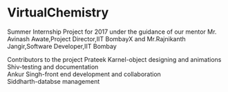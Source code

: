 # VirtualChemistry
Summer Internship Project for 2017 under the guidance of our mentor Mr. Avinash Awate,Project Director,IIT BombayX and Mr.Rajnikanth Jangir,Software Developer,IIT Bombay
<p>Contributors to the project
Prateek Karnel-object designing and animations<br>
Shiv-testing and documentation<br>
Ankur Singh-front end development and collaboration <br>
Siddharth-databse management
</p>
